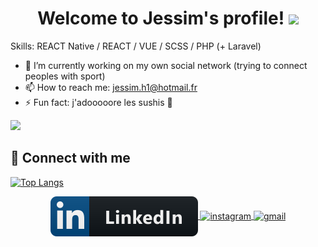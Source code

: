 <h1 align="center">
  Welcome to Jessim's profile!
  <img src="https://media.giphy.com/media/hvRJCLFzcasrR4ia7z/giphy.gif" width="28">
</h1>

Skills: REACT Native / REACT / VUE / SCSS / PHP (+ Laravel)

- 🔭 I’m currently working on my own social network (trying to connect peoples with sport)
- 📫 How to reach me: jessim.h1@hotmail.fr 
- ⚡ Fun fact: j'adooooore les sushis 🍣 

![](https://ibb.co/QXPFhSv)


<h2>🔌 Connect with me </h2>



[![Top Langs](https://github-readme-stats.vercel.app/api/top-langs/?username=JessimH)](https://github.com/anuraghazra/github-readme-stats)



<p align="center">
  <a href="https://www.linkedin.com/in/jessim-heddadi-962734177/">
    <img align="center" src="https://github.com/ryihan/ryihan-material/blob/main/Icon/linkedin.svg" alt="linkedin" />
  </a>
  <a href="https://www.instagram.com/jessimheddadi/">
    <img align="center" src="https://github.com/keikomori/icons-badges/blob/master/badges/Instagram/instagram.svg" alt="instagram" />
  </a>
  <a href="mailto:jessim.h1@hotmail.fr">
    <img align="center" src="https://github.com/keikomori/icons-badges/blob/master/badges/Gmail/gmail.svg" alt="gmail" />
  </a>
</p>
